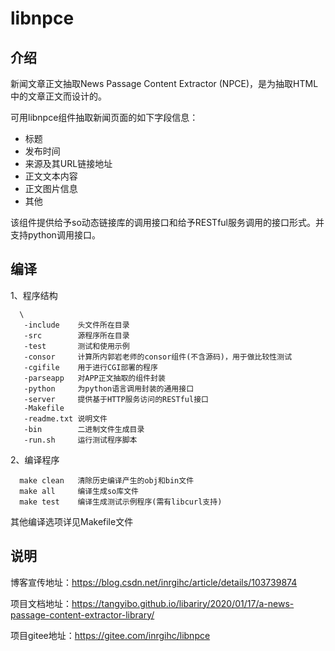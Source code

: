 # libnpce


介绍
-------

 新闻文章正文抽取News Passage Content Extractor (NPCE)，是为抽取HTML中的文章正文而设计的。
 
 可用libnpce组件抽取新闻页面的如下字段信息：
- 标题
- 发布时间
- 来源及其URL链接地址
- 正文文本内容
- 正文图片信息
- 其他

 该组件提供给予so动态链接库的调用接口和给予RESTful服务调用的接口形式。并支持python调用接口。

编译
------

 1、程序结构
 
```
  \
   -include    头文件所在目录
   -src        源程序所在目录
   -test       测试和使用示例
   -consor     计算所内郭岩老师的consor组件(不含源码)，用于做比较性测试
   -cgifile    用于进行CGI部署的程序
   -parseapp   对APP正文抽取的组件封装
   -python     为python语言调用封装的通用接口
   -server     提供基于HTTP服务访问的RESTful接口
   -Makefile  
   -readme.txt 说明文件
   -bin        二进制文件生成目录
   -run.sh     运行测试程序脚本
```

 2、编译程序
 
```
  make clean   清除历史编译产生的obj和bin文件
  make all     编译生成so库文件
  make test    编译生成测试示例程序(需有libcurl支持)
```

  其他编译选项详见Makefile文件
  
说明
-----
博客宣传地址：https://blog.csdn.net/inrgihc/article/details/103739874

项目文档地址：https://tangyibo.github.io/libariry/2020/01/17/a-news-passage-content-extractor-library/

项目gitee地址：https://gitee.com/inrgihc/libnpce

